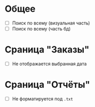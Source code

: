 # Общее

- [ ] Поиск по всему (визуальная часть)
- [ ] Поиск по всему (часть бд)

# Сраница "Заказы"

- [ ] Не отображается выбранная дата

# Сраница "Отчёты"

- [ ] Не форматируется под `.txt`
